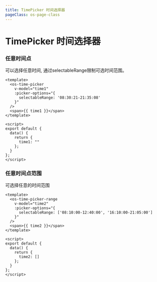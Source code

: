 ```yaml
---
title: TimePicker 时间选择器
pageClass: os-page-class
---
```


# TimePicker 时间选择器

### 任意时间点

<p class="os-vuepress-my-p">
  可以选择任意时间, 通过selectableRange限制可选时间范围。
</p>

<template>
  <os-time-picker
    v-model="time1"
    :picker-options="{
      selectableRange: '08:30:21-21:35:08'
    }"
  />
  <span>{{ time1 }}</span>
</template>

```vue
<template>
  <os-time-picker
    v-model="time1"
    :picker-options="{
      selectableRange: '08:30:21-21:35:08'
    }"
  />
  <span>{{ time1 }}</span>
</template>

<script>
export default {
  data() {
    return {
      time1: ""
    };
  }
};
</script>
```

### 任意时间点范围

<p class="os-vuepress-my-p">
  可选择任意的时间范围
</p>

<template>
  <os-time-picker-range
    v-model="time2"
    :picker-options="{
      selectableRange: ['08:10:00-12:40:00', '16:10:00-21:05:00']
    }"
  />
  <span>{{ time2 }}</span>
</template>

```vue
<template>
  <os-time-picker-range
    v-model="time2"
    :picker-options="{
      selectableRange: ['08:10:00-12:40:00', '16:10:00-21:05:00']
    }"
  />
  <span>{{ time2 }}</span>
</template>

<script>
export default {
  data() {
    return {
      time2: []
    };
  }
};
</script>
```

<!-- 以下是运行代码 -->
<script>
  export default {
    data() {
      return {
        time1: "",
        time2: [],
      }
    }
  }
</script>
